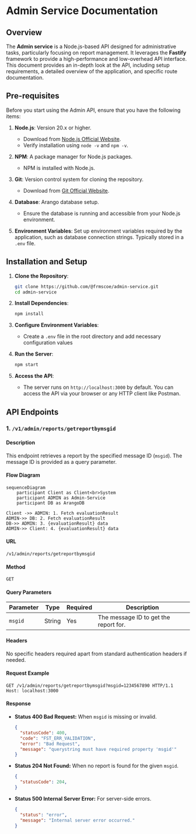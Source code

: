 # Admin Service Documentation

## Overview

The **Admin service** is a Node.js-based API designed for administrative tasks, particularly focusing on report management. It leverages the **Fastify** framework to provide a high-performance and low-overhead API interface. This document provides an in-depth look at the API, including setup requirements, a detailed overview of the application, and specific route documentation.

## Pre-requisites

Before you start using the Admin API, ensure that you have the following items:

1. **Node.js**: Version 20.x or higher.
    - Download from [Node.js Official Website](https://nodejs.org/).
    - Verify installation using `node -v` and `npm -v`.

2. **NPM**: A package manager for Node.js packages.
    - NPM is installed with Node.js.

3. **Git**: Version control system for cloning the repository.
    - Download from [Git Official Website](https://git-scm.com/).

4. **Database**: Arango database setup.
    - Ensure the database is running and accessible from your Node.js environment.

5. **Environment Variables**: Set up environment variables required by the application, such as database connection strings. Typically stored in a `.env` file.

## Installation and Setup

1. **Clone the Repository**:
    ```bash
    git clone https://github.com/@frmscoe/admin-service.git
    cd admin-service
    ```

2. **Install Dependencies**:
    ```bash
    npm install
    ```

3. **Configure Environment Variables**:
    - Create a `.env` file in the root directory and add necessary configuration values

4. **Run the Server**:
    ```bash
    npm start
    ```

5. **Access the API**:
    - The server runs on `http://localhost:3000` by default. You can access the API via your browser or any HTTP client like Postman.

## API Endpoints

### 1. `/v1/admin/reports/getreportbymsgid`

#### Description
This endpoint retrieves a report by the specified message ID (`msgid`). The message ID is provided as a query parameter.

#### Flow Diagram
```mermaid
sequenceDiagram
    participant Client as Client<br>System
    participant ADMIN as Admin-Service    
    participant DB as ArangoDB

Client ->> ADMIN: 1. Fetch evaluationResult
ADMIN->> DB: 2. Fetch evaluationResult 
DB->> ADMIN: 3. {evaluationResult} data
ADMIN->> Client: 4. {evaluationResult} data
```

#### URL
```
/v1/admin/reports/getreportbymsgid
```

#### Method
```
GET
```

#### Query Parameters

| Parameter | Type   | Required | Description                     |
|-----------|--------|----------|---------------------------------|
| `msgid`   | String | Yes      | The message ID to get the report for. |

#### Headers
No specific headers required apart from standard authentication headers if needed.

#### Request Example
```http
GET /v1/admin/reports/getreportbymsgid?msgid=1234567890 HTTP/1.1
Host: localhost:3000
```

#### Response

- **Status 400 Bad Request:** When `msgid` is missing or invalid.
    ```json
    {
      "statusCode": 400,
      "code": "FST_ERR_VALIDATION",
      "error": "Bad Request",
      "message": "querystring must have required property 'msgid'"
    }
    ```

- **Status 204 Not Found:** When no report is found for the given `msgid`.
    ```json
    {
      "statusCode": 204,
    }
    ```

- **Status 500 Internal Server Error:** For server-side errors.
    ```json
    {
      "status": "error",
      "message": "Internal server error occurred."
    }
    ```

